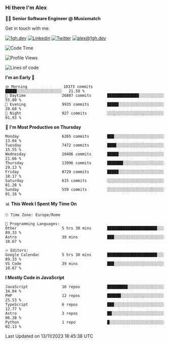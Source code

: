 ### Hi there I'm Alex

👨‍💻 __Senior Software Engineer @ Musixmatch__

Get in touch with me:

[![1gh.dev](https://img.shields.io/static/v1?label=1gh.dev&message=%20&color=red&logo=&style=flat-square&logoColor=white)](https://www.1gh.dev/)
[![Linkedin](https://img.shields.io/static/v1?label=Linkedin&message=%20&color=blue&logo=Linkedin&style=flat-square&logoColor=white)](https://linkedin.com/in/alexghirelli)
[![Twitter](https://img.shields.io/static/v1?label=Twitter&message=%20&color=blue&logo=Twitter&style=flat-square&logoColor=white)](https://twitter.com/alexGhirelli)
[![alex@1gh.dev](https://img.shields.io/static/v1?label=alex@1gh.dev&message=%20&color=red&logo=gmail&style=flat-square&logoColor=white)](mailto:alex@1gh.dev)

<!--START_SECTION:waka-->
![Code Time](http://img.shields.io/badge/Code%20Time-7%2C622%20hrs%2050%20mins-blue)

![Profile Views](http://img.shields.io/badge/Profile%20Views-3-blue)

![Lines of code](https://img.shields.io/badge/From%20Hello%20World%20I%27ve%20Written-138.4%20million%20lines%20of%20code-blue)

**I'm an Early 🐤** 

```text
🌞 Morning                10373 commits       █████░░░░░░░░░░░░░░░░░░░░   21.59 % 
🌆 Daytime                26807 commits       ██████████████░░░░░░░░░░░   55.80 % 
🌃 Evening                9935 commits        █████░░░░░░░░░░░░░░░░░░░░   20.68 % 
🌙 Night                  927 commits         ░░░░░░░░░░░░░░░░░░░░░░░░░   01.93 % 
```
📅 **I'm Most Productive on Thursday** 

```text
Monday                   6265 commits        ███░░░░░░░░░░░░░░░░░░░░░░   13.04 % 
Tuesday                  7472 commits        ████░░░░░░░░░░░░░░░░░░░░░   15.55 % 
Wednesday                10406 commits       █████░░░░░░░░░░░░░░░░░░░░   21.66 % 
Thursday                 13996 commits       ███████░░░░░░░░░░░░░░░░░░   29.13 % 
Friday                   8729 commits        █████░░░░░░░░░░░░░░░░░░░░   18.17 % 
Saturday                 615 commits         ░░░░░░░░░░░░░░░░░░░░░░░░░   01.28 % 
Sunday                   559 commits         ░░░░░░░░░░░░░░░░░░░░░░░░░   01.16 % 
```


📊 **This Week I Spent My Time On** 

```text
🕑︎ Time Zone: Europe/Rome

💬 Programming Languages: 
Other                    5 hrs 30 mins       ██████████████████████░░░   89.33 % 
Astro                    39 mins             ███░░░░░░░░░░░░░░░░░░░░░░   10.67 % 

🔥 Editors: 
Google Calendar          5 hrs 30 mins       ██████████████████████░░░   89.33 % 
VS Code                  39 mins             ███░░░░░░░░░░░░░░░░░░░░░░   10.67 % 
```

**I Mostly Code in JavaScript** 

```text
JavaScript               16 repos            █████████░░░░░░░░░░░░░░░░   34.04 % 
PHP                      12 repos            ██████░░░░░░░░░░░░░░░░░░░   25.53 % 
TypeScript               6 repos             ███░░░░░░░░░░░░░░░░░░░░░░   12.77 % 
Astro                    3 repos             ██░░░░░░░░░░░░░░░░░░░░░░░   06.38 % 
Python                   1 repo              █░░░░░░░░░░░░░░░░░░░░░░░░   02.13 % 
```




 Last Updated on 13/11/2023 18:45:38 UTC
<!--END_SECTION:waka-->
